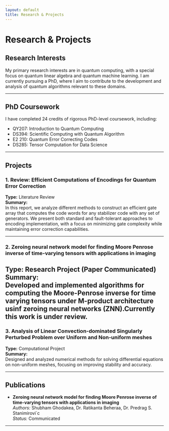 ```yaml
---
layout: default
title: Research & Projects
---
```


# Research & Projects

## Research Interests

My primary research interests are in quantum computing, with a special focus on quantum linear algebra and quantum machine learning. I am currently pursuing a PhD, where I aim to contribute to the development and analysis of quantum algorithms relevant to these domains.

---

## PhD Coursework

I have completed 24 credits of rigorous PhD-level coursework, including:
- QY207: Introduction to Quantum Computing
- DS394: Scientific Computing with Quantum Algorithm
- E2 210: Quantum Error Correcting Codes
- DS285: Tensor Computation for Data Science

---

## Projects

### 1. Review: Efficient Computations of Encodings for Quantum Error Correction  
**Type:** Literature Review  
**Summary:**  
In this report, we analyze different methods to construct an efficient gate array that computes the code words for any stabilizer code with any set of generators. We present both standard and fault-tolerant approaches to encoding implementation, with a focus on minimizing gate complexity while maintaining error correction capabilities.

---

### 2. Zeroing neural network model for finding Moore Penrose inverse of time-varying tensors with applications in imaging
**Type:** Research Project (Paper Communicated)  
**Summary:**  
Developed and implemented algorithms for computing the Moore-Penrose inverse for time varying tensors under M-product architecture usinf zeroing neural networks (ZNN).Currently this work is under review.
---

### 3. Analysis of Linear Convection-dominated Singularly Perturbed Problem over Uniform and Non-uniform meshes 
**Type:** Computational Project  
**Summary:**  
Designed and analyzed numerical methods for solving differential equations on non-uniform meshes, focusing on improving stability and accuracy.

---

## Publications

- **Zeroing neural network model for finding Moore Penrose inverse of time-varying tensors with applications in imaging**  
  *Authors:* Shubham Ghodakea, Dr. Ratikanta Beheraa, Dr. Predrag S. Stanimirovi´c  
  *Status:* Communicated

---


